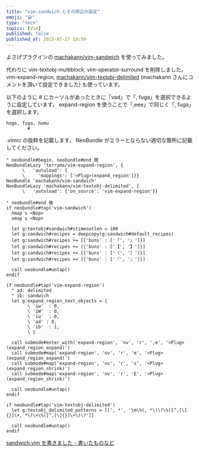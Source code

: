 ```yaml
---
title: "vim-sandwich とその周辺の設定"
emoji: "😀"
type: "tech"
topics: [Vim]
published: false
published_at: 2015-07-27 19:39
---
```


よさげプラグインの [machakann/vim-sandwich](https://github.com/machakann/vim-sandwich) を使ってみました。

代わりに vim-textobj-multiblock, vim-operator-surround を削除しました。
vim-expand-region, [machakann/vim-textobj-delimited](https://github.com/machakann/vim-textobj-delimited) (machakann さんにコメントを頂いて設定できました) も使っています。

以下のように # にカーソルがあったときに「vad」で「, fuga」を選択できるように設定しています。
expand-region を使うことで「,eee」で同じく「, fuga」を選択します。

```
hoge, fuga, homu
        #
```

.vimrc の抜粋を記載します。
NeoBundle がエラーとならない適切な箇所に記載してください。

```vim:.vimrc抜粋1
" neobundle#begin, neobundle#end 間
NeoBundleLazy 'terryma/vim-expand-region', {
      \   'autoload': {
      \     'mappings': ['<Plug>(expand_region']}}
NeoBundle 'machakann/vim-sandwich'
NeoBundleLazy 'machakann/vim-textobj-delimited', {
      \   'autoload': {'on_source': 'vim-expand-region'}}

```

```vim:.vimrc抜粋2
" neobundle#end 後
if neobundle#tap('vim-sandwich')
  nmap s <Nop>
  xmap s <Nop>

  let g:textobj#sandwich#stimeoutlen = 100
  let g:sandwich#recipes = deepcopy(g:sandwich#default_recipes)
  let g:sandwich#recipes += [{'buns' : ['「', '」']}]
  let g:sandwich#recipes += [{'buns' : ['【', '】']}]
  let g:sandwich#recipes += [{'buns' : ['（', '）']}]
  let g:sandwich#recipes += [{'buns' : ['『', '』']}]

  call neobundle#untap()
endif

if neobundle#tap('vim-expand-region')
  " ad: delimited
  " ib: sandwich
  let g:expand_region_text_objects = {
        \ 'iw'  : 0,
        \ 'iW'  : 0,
        \ 'iu'  : 0,
        \ 'ad' : 0,
        \ 'ib'  : 1,
        \ }

  call submode#enter_with('expand-region', 'nv', 'r', ',e', '<Plug>(expand_region_expand)')
  call submode#map('expand-region', 'nv', 'r', 'e', '<Plug>(expand_region_expand)')
  call submode#map('expand-region', 'nv', 'r', 's', '<Plug>(expand_region_shrink)')
  call submode#map('expand-region', 'nv', 'r', 'E', '<Plug>(expand_region_shrink)')

  call neobundle#untap()
endif

if neobundle#tap('vim-textobj-delimited')
  let g:textobj_delimited_patterns = [[', *', '\m\%(, *\)\?\%([^,[\]{}]\+, *\)\+\%([^,[\]{}]\+\)\?']]

  call neobundle#untap()
endif

```

[sandwich.vim を書きました - 書いたものなど](http://machakann.hatenablog.com/entry/2015/07/25/205921)

